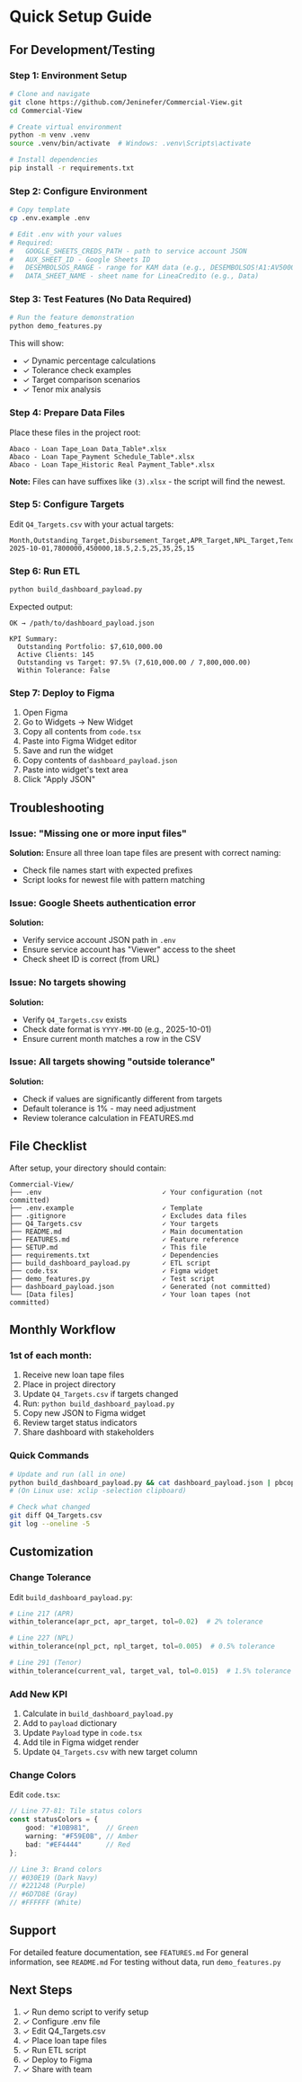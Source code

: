 # Quick Setup Guide

## For Development/Testing

### Step 1: Environment Setup
```bash
# Clone and navigate
git clone https://github.com/Jeninefer/Commercial-View.git
cd Commercial-View

# Create virtual environment
python -m venv .venv
source .venv/bin/activate  # Windows: .venv\Scripts\activate

# Install dependencies
pip install -r requirements.txt
```

### Step 2: Configure Environment
```bash
# Copy template
cp .env.example .env

# Edit .env with your values
# Required:
#   GOOGLE_SHEETS_CREDS_PATH - path to service account JSON
#   AUX_SHEET_ID - Google Sheets ID
#   DESEMBOLSOS_RANGE - range for KAM data (e.g., DESEMBOLSOS!A1:AV5000)
#   DATA_SHEET_NAME - sheet name for LineaCredito (e.g., Data)
```

### Step 3: Test Features (No Data Required)
```bash
# Run the feature demonstration
python demo_features.py
```

This will show:
- ✓ Dynamic percentage calculations
- ✓ Tolerance check examples
- ✓ Target comparison scenarios
- ✓ Tenor mix analysis

### Step 4: Prepare Data Files

Place these files in the project root:
```
Abaco - Loan Tape_Loan Data_Table*.xlsx
Abaco - Loan Tape_Payment Schedule_Table*.xlsx
Abaco - Loan Tape_Historic Real Payment_Table*.xlsx
```

**Note:** Files can have suffixes like `(3).xlsx` - the script will find the newest.

### Step 5: Configure Targets

Edit `Q4_Targets.csv` with your actual targets:
```csv
Month,Outstanding_Target,Disbursement_Target,APR_Target,NPL_Target,Tenor_30_Target,Tenor_60_Target,Tenor_90_Target,Tenor_90plus_Target
2025-10-01,7800000,450000,18.5,2.5,25,35,25,15
```

### Step 6: Run ETL
```bash
python build_dashboard_payload.py
```

Expected output:
```
OK → /path/to/dashboard_payload.json

KPI Summary:
  Outstanding Portfolio: $7,610,000.00
  Active Clients: 145
  Outstanding vs Target: 97.5% (7,610,000.00 / 7,800,000.00)
  Within Tolerance: False
```

### Step 7: Deploy to Figma

1. Open Figma
2. Go to Widgets → New Widget
3. Copy all contents from `code.tsx`
4. Paste into Figma Widget editor
5. Save and run the widget
6. Copy contents of `dashboard_payload.json`
7. Paste into widget's text area
8. Click "Apply JSON"

## Troubleshooting

### Issue: "Missing one or more input files"
**Solution:** Ensure all three loan tape files are present with correct naming:
- Check file names start with expected prefixes
- Script looks for newest file with pattern matching

### Issue: Google Sheets authentication error
**Solution:** 
- Verify service account JSON path in `.env`
- Ensure service account has "Viewer" access to the sheet
- Check sheet ID is correct (from URL)

### Issue: No targets showing
**Solution:**
- Verify `Q4_Targets.csv` exists
- Check date format is `YYYY-MM-DD` (e.g., 2025-10-01)
- Ensure current month matches a row in the CSV

### Issue: All targets showing "outside tolerance"
**Solution:**
- Check if values are significantly different from targets
- Default tolerance is 1% - may need adjustment
- Review tolerance calculation in FEATURES.md

## File Checklist

After setup, your directory should contain:

```
Commercial-View/
├── .env                              ✓ Your configuration (not committed)
├── .env.example                      ✓ Template
├── .gitignore                        ✓ Excludes data files
├── Q4_Targets.csv                    ✓ Your targets
├── README.md                         ✓ Main documentation
├── FEATURES.md                       ✓ Feature reference
├── SETUP.md                          ✓ This file
├── requirements.txt                  ✓ Dependencies
├── build_dashboard_payload.py        ✓ ETL script
├── code.tsx                          ✓ Figma widget
├── demo_features.py                  ✓ Test script
├── dashboard_payload.json            ✓ Generated (not committed)
└── [Data files]                      ✓ Your loan tapes (not committed)
```

## Monthly Workflow

### 1st of each month:
1. Receive new loan tape files
2. Place in project directory
3. Update `Q4_Targets.csv` if targets changed
4. Run: `python build_dashboard_payload.py`
5. Copy new JSON to Figma widget
6. Review target status indicators
7. Share dashboard with stakeholders

### Quick Commands
```bash
# Update and run (all in one)
python build_dashboard_payload.py && cat dashboard_payload.json | pbcopy
# (On Linux use: xclip -selection clipboard)

# Check what changed
git diff Q4_Targets.csv
git log --oneline -5
```

## Customization

### Change Tolerance
Edit `build_dashboard_payload.py`:
```python
# Line 217 (APR)
within_tolerance(apr_pct, apr_target, tol=0.02)  # 2% tolerance

# Line 227 (NPL)
within_tolerance(npl_pct, npl_target, tol=0.005)  # 0.5% tolerance

# Line 291 (Tenor)
within_tolerance(current_val, target_val, tol=0.015)  # 1.5% tolerance
```

### Add New KPI
1. Calculate in `build_dashboard_payload.py`
2. Add to `payload` dictionary
3. Update `Payload` type in `code.tsx`
4. Add tile in Figma widget render
5. Update `Q4_Targets.csv` with new target column

### Change Colors
Edit `code.tsx`:
```typescript
// Line 77-81: Tile status colors
const statusColors = {
    good: "#10B981",    // Green
    warning: "#F59E0B", // Amber
    bad: "#EF4444"      // Red
};

// Line 3: Brand colors
// #030E19 (Dark Navy)
// #221248 (Purple)
// #6D7D8E (Gray)
// #FFFFFF (White)
```

## Support

For detailed feature documentation, see `FEATURES.md`
For general information, see `README.md`
For testing without data, run `demo_features.py`

## Next Steps

1. ✓ Run demo script to verify setup
2. ✓ Configure .env file
3. ✓ Edit Q4_Targets.csv
4. ✓ Place loan tape files
5. ✓ Run ETL script
6. ✓ Deploy to Figma
7. ✓ Share with team
